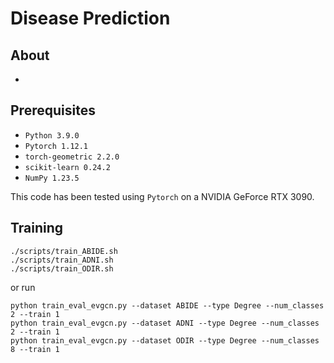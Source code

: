 # Disease Prediction

## About
-

## Prerequisites
- `Python 3.9.0`
- `Pytorch 1.12.1`
- `torch-geometric 2.2.0`
- `scikit-learn 0.24.2`
- `NumPy 1.23.5`

This code has been tested using `Pytorch` on a NVIDIA GeForce RTX 3090.

## Training
```
./scripts/train_ABIDE.sh
./scripts/train_ADNI.sh
./scripts/train_ODIR.sh
```
or run
```
python train_eval_evgcn.py --dataset ABIDE --type Degree --num_classes 2 --train 1
python train_eval_evgcn.py --dataset ADNI --type Degree --num_classes 2 --train 1
python train_eval_evgcn.py --dataset ODIR --type Degree --num_classes 8 --train 1
```



